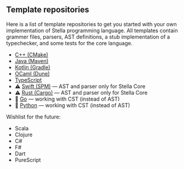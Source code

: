 ## Template repositories

Here is a list of template repositories to get you started with your own implementation of Stella programming language.
All templates contain grammer files, parsers, AST definitions, a stub implementation of a typechecker, and some tests for the core language.

- [C++ (CMake)](https://github.com/IU-ACCPA-2023/stella-implementation-in-cpp)
- [Java (Maven)](https://github.com/IU-ACCPA-2023/stella-implementation-in-java)
- [Kotlin (Gradle)](https://github.com/IU-ACCPA-2023/stella-implementation-in-kotlin)
- [OCaml (Dune)](https://github.com/IU-ACCPA-2023/stella-implementation-in-ocaml)
- [TypeScript](https://github.com/IU-ACCPA-2023/stella-implementation-in-typescript)
- ⚠️ [Swift (SPM)](https://github.com/IU-ACCPA-2023/stella-implementation-in-swift) — AST and parser only for Stella Core
- ⚠️ [Rust (Cargo)](https://github.com/IU-ACCPA-2023/stella-implementation-in-rust) — AST and parser only for Stella Core
- 🚧 [Go](https://github.com/IU-ACCPA-2023/stella-implementation-in-go) — working with CST (instead of AST)
- 🚧 [Python](https://github.com/IU-ACCPA-2023/stella-implementation-in-Python) — working with CST (instead of AST)

Wishlist for the future:
- Scala
- Clojure
- C#
- F#
- Dart
- PureScript
